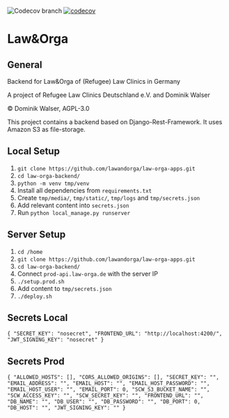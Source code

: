 ![Codecov branch](https://img.shields.io/endpoint?url=https://raw.githubusercontent.com/wiki/lawandorga/lawandorga-backend/python-coverage-comment-action-badge.json)
[![codecov](https://codecov.io/gh/lawandorga/lawandorga-backend/branch/main/graph/badge.svg?token=3YGIYK0I70)](https://codecov.io/gh/lawandorga/lawandorga-backend)

# Law&Orga

## General

Backend for Law&Orga of (Refugee) Law Clinics in Germany

A project of Refugee Law Clinics Deutschland e.V. and Dominik Walser

© Dominik Walser, AGPL-3.0

This project contains a backend based on Django-Rest-Framework. It uses Amazon S3 as file-storage.

## Local Setup
1. `git clone https://github.com/lawandorga/law-orga-apps.git`
2. `cd law-orga-backend/`
3. `python -m venv tmp/venv`
4. Install all dependencies from `requirements.txt`
5. Create `tmp/media/`, `tmp/static/`, `tmp/logs` and `tmp/secrets.json`
6. Add relevant content into `secrets.json`
6. Run `python local_manage.py runserver`

## Server Setup
1. `cd /home`
2. `git clone https://github.com/lawandorga/law-orga-apps.git`
3. `cd law-orga-backend/`
4. Connect `prod-api.law-orga.de` with the server IP
5. `./setup.prod.sh`
6. Add content to `tmp/secrets.json`
7. `./deploy.sh`

## Secrets Local

`
{
    "SECRET_KEY": "nosecret",
    "FRONTEND_URL": "http://localhost:4200/",
    "JWT_SIGNING_KEY": "nosecret"
}
`

## Secrets Prod

`
{
    "ALLOWED_HOSTS": [],
    "CORS_ALLOWED_ORIGINS": [],
    "SECRET_KEY": "",
    "EMAIL_ADDRESS": "",
    "EMAIL_HOST": "",
    "EMAIL_HOST_PASSWORD": "",
    "EMAIL_HOST_USER": "",
    "EMAIL_PORT": 0,
    "SCW_S3_BUCKET_NAME": "",
    "SCW_ACCESS_KEY": "",
    "SCW_SECRET_KEY": "",
    "FRONTEND_URL": "",
    "DB_NAME": "",
    "DB_USER": "",
    "DB_PASSWORD": "",
    "DB_PORT": 0,
    "DB_HOST": "",
    "JWT_SIGNING_KEY": ""
}
`
